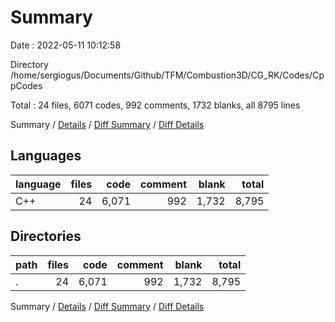 # Summary

Date : 2022-05-11 10:12:58

Directory /home/sergiogus/Documents/Github/TFM/Combustion3D/CG_RK/Codes/CppCodes

Total : 24 files,  6071 codes, 992 comments, 1732 blanks, all 8795 lines

Summary / [Details](details.md) / [Diff Summary](diff.md) / [Diff Details](diff-details.md)

## Languages
| language | files | code | comment | blank | total |
| :--- | ---: | ---: | ---: | ---: | ---: |
| C++ | 24 | 6,071 | 992 | 1,732 | 8,795 |

## Directories
| path | files | code | comment | blank | total |
| :--- | ---: | ---: | ---: | ---: | ---: |
| . | 24 | 6,071 | 992 | 1,732 | 8,795 |

Summary / [Details](details.md) / [Diff Summary](diff.md) / [Diff Details](diff-details.md)